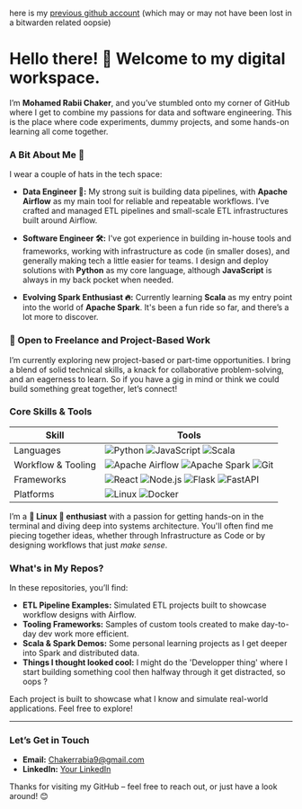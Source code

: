 
here is my [previous github account](https://github.com/chakerrabia) (which may or may not have been lost in a bitwarden related oopsie) 

# Hello there! 👋 Welcome to my digital workspace.

I’m **Mohamed Rabii Chaker**, and you’ve stumbled onto my corner of GitHub where I get to combine my passions for data and software engineering. This is the place where code experiments, dummy projects, and some hands-on learning all come together.

### A Bit About Me 🚀

I wear a couple of hats in the tech space:

- **Data Engineer 🧠:** My strong suit is building data pipelines, with **Apache Airflow** as my main tool for reliable and repeatable workflows. I’ve crafted and managed ETL pipelines and small-scale ETL infrastructures built around Airflow.
  
- **Software Engineer 🛠️:** I've got experience in building in-house tools and frameworks, working with infrastructure as code (in smaller doses), and generally making tech a little easier for teams. I design and deploy solutions with **Python** as my core language, although **JavaScript** is always in my back pocket when needed.

- **Evolving Spark Enthusiast 🔥:** Currently learning **Scala** as my entry point into the world of **Apache Spark**. It's been a fun ride so far, and there’s a lot more to discover.

### 👀 Open to Freelance and Project-Based Work

I’m currently exploring new project-based or part-time opportunities. I bring a blend of solid technical skills, a knack for collaborative problem-solving, and an eagerness to learn. So if you have a gig in mind or think we could build something great together, let’s connect!

### Core Skills & Tools

| Skill               | Tools                                                 |
|---------------------|-------------------------------------------------------|
| Languages           | ![Python](https://img.shields.io/badge/-Python-306998?style=flat&logo=python) ![JavaScript](https://img.shields.io/badge/-JavaScript-F7DF1E?style=flat&logo=javascript) ![Scala](https://img.shields.io/badge/-Scala-DC322F?style=flat&logo=scala) |
| Workflow & Tooling  | ![Apache Airflow](https://img.shields.io/badge/-Apache%20Airflow-017CEE?style=flat&logo=apache-airflow) ![Apache Spark](https://img.shields.io/badge/-Apache%20Spark-E25A1C?style=flat&logo=apache-spark) ![Git](https://img.shields.io/badge/-Git-F05032?style=flat&logo=git) |
| Frameworks          | ![React](https://img.shields.io/badge/-React-61DAFB?style=flat&logo=react) ![Node.js](https://img.shields.io/badge/-Node.js-339933?style=flat&logo=node.js) ![Flask](https://img.shields.io/badge/-Flask-000000?style=flat&logo=flask) ![FastAPI](https://img.shields.io/badge/-FastAPI-009688?style=flat&logo=fastapi) |
| Platforms           | ![Linux](https://img.shields.io/badge/-Linux-FCC624?style=flat&logo=linux) ![Docker](https://img.shields.io/badge/-Docker-2496ED?style=flat&logo=docker)|


I’m a **🐧 Linux 🐧 enthusiast** with a passion for getting hands-on in the terminal and diving deep into systems architecture. You'll often find me piecing together ideas, whether through Infrastructure as Code or by designing workflows that just *make sense*.

### What's in My Repos?

In these repositories, you’ll find:

- **ETL Pipeline Examples:** Simulated ETL projects built to showcase workflow designs with Airflow.
- **Tooling Frameworks:** Samples of custom tools created to make day-to-day dev work more efficient.
- **Scala & Spark Demos:** Some personal learning projects as I get deeper into Spark and distributed data.
- **Things I thought looked cool:** I might do the 'Developper thing' where I start building something cool then halfway through it get distracted, so oops ? 

Each project is built to showcase what I know and simulate real-world applications. Feel free to explore!

---

### Let’s Get in Touch

- **Email:** Chakerrabia9@gmail.com
- **LinkedIn:** [Your LinkedIn](https://www.linkedin.com/in/chakerrabia/)

Thanks for visiting my GitHub – feel free to reach out, or just have a look around! 😊
